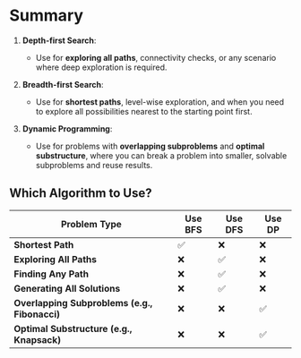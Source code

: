 # Summary



1. **Depth-first Search**: 
      - Use for **exploring all paths**, connectivity checks, or any scenario where deep exploration is required.


2. **Breadth-first Search**: 
      - Use for **shortest paths**, level-wise exploration, and when you need to explore all possibilities nearest to the starting point first.



3. **Dynamic Programming**:
      - Use for problems with **overlapping subproblems** and **optimal substructure**, where you can break a problem into smaller, solvable subproblems and reuse results.


## **Which Algorithm to Use?**
| **Problem Type**                               | **Use BFS**    | **Use DFS**    | **Use DP**                     |
|------------------------------------------------|----------------|----------------|--------------------------------|
| **Shortest Path**                              | ✅             | ❌             | ❌                             |
| **Exploring All Paths**                        | ❌             | ✅             | ❌                             |
| **Finding Any Path**                           | ❌             | ✅             | ❌                             |
| **Generating All Solutions**                   | ❌             | ✅             | ❌                             |
| **Overlapping Subproblems (e.g., Fibonacci)**  | ❌             | ❌             | ✅                             |
| **Optimal Substructure (e.g., Knapsack)**      | ❌             | ❌             | ✅                             |

